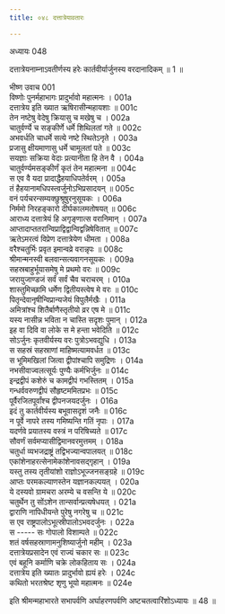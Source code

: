 ```yaml
---
title: ०४८ दत्तात्रेयावतारः

---
```

अध्यायः 048

दत्तात्रेयनाम्नाऽवतीर्णस्य हरेः कार्तवीर्यार्जुनस्य वरदानादिकम् ॥ 1 ॥
	
भीष्ण उवाच 	001  
विष्णोः पुनर्महाभागः प्रादुर्भावो महात्मनः ।	001a  
दत्तात्रेय इति ख्यात ऋषिरासीन्महायशाः ॥	001c  
तेन नष्टेषु वेदेषु क्रियासु च मखेषु च ।	002a  
चातुर्वर्ण्ये च सङ्कीर्णे धर्मे शिथिलतां गते ॥	002c  
अभवर्धति चाधर्मे सत्ये नष्टे स्थितेऽनृते ।	003a  
प्रजासु क्षीयमाणासु धर्मे चामूलतां पते ॥	003c  
सयज्ञाः सक्रिया वेदाः प्रत्यानीता हि तेन वै ।	004a  
चातुर्वर्ण्यमसङ्कीर्णं कृतं तेन महात्मना ॥	004c  
स एव वै यदा प्रादाद्धैहयाधिपतेर्वरम् ।	005a  
तं हैहयानामधिपस्त्वर्जुनोऽभिप्रसादयन् ॥	005c  
वनं पर्यचरन्सम्यक्छुश्रूषुरनुसूयकः ।	006a  
निर्ममो निरहङ्कारो दीर्घकालमतोषयत् ॥	006c  
आराध्य दत्तात्रेयं हि अगृङ्णात्स वरानिमान् ।	007a  
आप्तादाप्ततरान्विप्राद्विद्वान्विद्वन्निषेवितात् ॥	007c  
ऋतेऽमरत्वं विप्रेण दत्तात्रेयेण धीमता ।	008a  
वरैश्चतुर्भिः प्रवृत इमान्वव्रे वरान्नृपः ॥	008c  
श्रीमान्मनस्वी बलवान्सत्यवागनसूयकः ।	009a  
सहस्रबाहुर्भूयासमेषु मे प्रथमो वरः ॥	009c  
जरायुजाण्डजं सर्वं सर्वं चैव चराचरम् ।	010a  
शास्तुमिच्छामि धर्मेण द्वितीयस्त्वेष मे वरः ॥	010c  
पितृन्देवानृषीन्विप्रान्यजेयं विपुलैर्मखैः ।	011a  
अमित्रांश्च शितैर्बाणैस्तृतीयो व्रर एष मे ॥	011c  
यस्य नासीन्न भविता न चास्ति सदृशः पुमान् ।	012a  
इह वा दिवि वा लोके स मे हन्ता भवेदिति ॥	012c  
सोऽर्जुनः कृतवीर्यस्य वरः पुत्रोऽभवद्युधि ।	013a  
स सहस्रं सहस्राणां माहिष्मत्यामवर्धत ॥	013c  
स भूमिमखिलां जित्वा द्वीपांश्चापि समुद्रिणः ।	014a  
नभसीवाज्वलत्सूर्यः पुण्यैः कर्मभिर्जुनः ॥	014c  
इन्द्रद्वीपं कशेरुं च कामद्वीपं गभस्तितम् ।	015a  
गन्धर्ववरुणद्वीपं सौहृष्टममितप्रभः ॥	015c  
पूर्वैरजितपूर्वांश्च द्वीपनजयदर्जुनः ।	016a  
इदं तु कार्तवीर्यस्य बभूवासदृशं जनैः ॥	016c  
न पूर्वे नापरे तस्य गमिष्यन्ति गतिं नृपाः ।	017a  
यदर्णवे प्रयातस्य वस्त्रं न परिषिच्यते ॥	017c  
सौवर्णं सर्वमप्यासीद्विमानवरमुत्तमम् ।	018a  
चतुर्धा व्यभजद्राष्ट्रं तद्विभज्यान्वपालयत् ॥	018c  
एकांशेनाहरत्सेनामेकांशेनावसद्गृहान् ।	019a  
यस्तु तस्य तृतीयांशो राज्ञोऽभूज्जनसङ्ग्रहे ॥	019c  
आप्तः परमकल्याणस्तेन यज्ञानकल्पयत् ।	020a  
ये दस्यवो ग्रामचरा अरम्ये च वसन्ति ये ॥	020c  
चतुर्थेन तु सोंऽशेन तान्सर्वान्प्रत्यषेधयत् ।	021a  
द्वाराणि नापिधीयन्ते पुरेषु नगरेषु च ॥	021c  
स एव राष्ट्रपालोऽभूत्स्रीपालोऽभवदर्जुनः ।	022a  
स ----- सः गोपालो विशाम्पते ॥	022c  
शतं वर्षसहस्राणामनुशिष्यार्जुनो महीम् ।	023a  
दत्तात्रेयप्रसादेन एवं राज्यं चकार सः ॥	023c  
एवं बहूनि कर्माणि चक्रे लोकहिताय सः  ।	024a  
दत्तात्रेय इति ख्यातः प्रादुर्भावो ह्ययं हरेः ।	024c  
कथितो भरतश्रेष्ट शृणु भूयो महात्मनः ॥ 	024e  

इति श्रीमन्महाभारते सभापर्वणि अर्घाहरणपर्वणि अष्टचतत्वारिंशोऽध्यायः ॥ 48 ॥